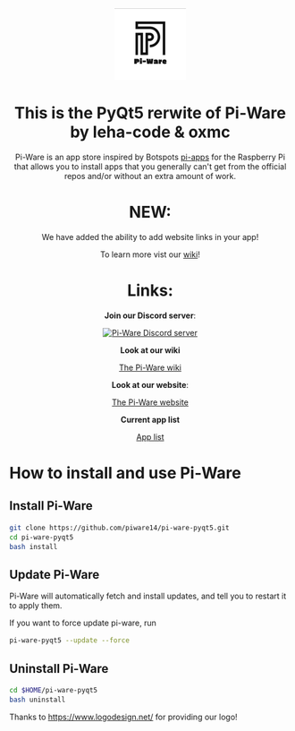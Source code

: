 <div align='center'>
<img src='./icons/logo-full.png' width='128px'> 
<h1>This is the PyQt5 rerwite of Pi-Ware by leha-code & oxmc</h1>
Pi-Ware is an app store inspired by Botspots <a href="https://github.com/Botspot/pi-apps">pi-apps</a> for the Raspberry Pi that allows you to install apps that you generally can't get from the official repos and/or without an extra amount of work.
  
# NEW:

We have added the ability to add website links in your app!

To learn more vist our <a href="https://github.com/piware14/pi-ware/wiki/new-stuff" alt="Pi-Ware wiki">wiki</a>!
  
# Links:

**Join our Discord server**:

[![Pi-Ware Discord server](https://img.shields.io/discord/840124418528378881?color=7289da&label=Discord%20Server&logo=discord&style=flat-square)](https://discord.gg/BU8F6D8X6s)

**Look at our wiki**

<a href="https://github.com/piware14/pi-ware/wiki/" alt="Pi-Ware wiki">The Pi-Ware wiki</a>

**Look at our website**:

<a href="https://pi-ware.ml/" alt="Pi-Ware website">The Pi-Ware website</a>

**Current app list**

<a href="https://pi-ware.ml/apps/current/" alt="App list">App list</a>

</div>
  
# How to install and use Pi-Ware

## Install Pi-Ware
```sh
git clone https://github.com/piware14/pi-ware-pyqt5.git
cd pi-ware-pyqt5
bash install
```

## Update Pi-Ware
Pi-Ware will automatically fetch and install updates, and tell you to restart it to apply them.

If you want to force update pi-ware, run
```sh
pi-ware-pyqt5 --update --force
```

## Uninstall Pi-Ware
```sh
cd $HOME/pi-ware-pyqt5
bash uninstall
```

Thanks to https://www.logodesign.net/ for providing our logo!
